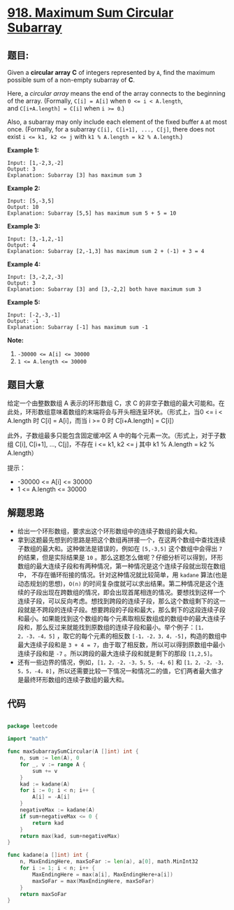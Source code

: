 # [918. Maximum Sum Circular Subarray](https://leetcode.com/problems/maximum-sum-circular-subarray/)


## 题目:

Given a **circular array** **C** of integers represented by `A`, find the maximum possible sum of a non-empty subarray of **C**.

Here, a *circular array* means the end of the array connects to the beginning of the array. (Formally, `C[i] = A[i]` when `0 <= i < A.length`, and `C[i+A.length] = C[i]` when `i >= 0`.)

Also, a subarray may only include each element of the fixed buffer `A` at most once. (Formally, for a subarray `C[i], C[i+1], ..., C[j]`, there does not exist `i <= k1, k2 <= j` with `k1 % A.length = k2 % A.length`.)

**Example 1:**

    Input: [1,-2,3,-2]
    Output: 3
    Explanation: Subarray [3] has maximum sum 3

**Example 2:**

    Input: [5,-3,5]
    Output: 10
    Explanation: Subarray [5,5] has maximum sum 5 + 5 = 10

**Example 3:**

    Input: [3,-1,2,-1]
    Output: 4
    Explanation: Subarray [2,-1,3] has maximum sum 2 + (-1) + 3 = 4

**Example 4:**

    Input: [3,-2,2,-3]
    Output: 3
    Explanation: Subarray [3] and [3,-2,2] both have maximum sum 3

**Example 5:**

    Input: [-2,-3,-1]
    Output: -1
    Explanation: Subarray [-1] has maximum sum -1

**Note:**

1. `-30000 <= A[i] <= 30000`
2. `1 <= A.length <= 30000`


## 题目大意

给定一个由整数数组 A 表示的环形数组 C，求 C 的非空子数组的最大可能和。在此处，环形数组意味着数组的末端将会与开头相连呈环状。（形式上，当0 <= i < A.length 时 C[i] = A[i]，而当 i >= 0 时 C[i+A.length] = C[i]）

此外，子数组最多只能包含固定缓冲区 A 中的每个元素一次。（形式上，对于子数组 C[i], C[i+1], ..., C[j]，不存在 i <= k1, k2 <= j 其中 k1 % A.length = k2 % A.length）

提示：

- -30000 <= A[i] <= 30000
- 1 <= A.length <= 30000


## 解题思路


- 给出一个环形数组，要求出这个环形数组中的连续子数组的最大和。
- 拿到这题最先想到的思路是把这个数组再拼接一个，在这两个数组中查找连续子数组的最大和。这种做法是错误的，例如在 `[5,-3,5]` 这个数组中会得出 `7` 的结果，但是实际结果是 `10` 。那么这题怎么做呢？仔细分析可以得到，环形数组的最大连续子段和有两种情况，第一种情况是这个连续子段就出现在数组中， 不存在循环衔接的情况。针对这种情况就比较简单，用 `kadane` 算法(也是动态规划的思想)，`O(n)` 的时间复杂度就可以求出结果。第二种情况是这个连续的子段出现在跨数组的情况，即会出现首尾相连的情况。要想找到这样一个连续子段，可以反向考虑。想找到跨段的连续子段，那么这个数组剩下的这一段就是不跨段的连续子段。想要跨段的子段和最大，那么剩下的这段连续子段和最小。如果能找到这个数组的每个元素取相反数组成的数组中的最大连续子段和，那么反过来就能找到原数组的连续子段和最小。举个例子：`[1，2，-3，-4，5]` ，取它的每个元素的相反数 `[-1，-2，3，4，-5]`，构造的数组中最大连续子段和是 `3 + 4 = 7`，由于取了相反数，所以可以得到原数组中最小连续子段和是 `-7` 。所以跨段的最大连续子段和就是剩下的那段 `[1,2,5]`。
- 还有一些边界的情况，例如，`[1，2，-2，-3，5，5，-4，6]` 和 `[1，2，-2，-3，5，5，-4，8]`，所以还需要比较一下情况一和情况二的值，它们两者最大值才是最终环形数组的连续子数组的最大和。


## 代码

```go

package leetcode

import "math"

func maxSubarraySumCircular(A []int) int {
	n, sum := len(A), 0
	for _, v := range A {
		sum += v
	}
	kad := kadane(A)
	for i := 0; i < n; i++ {
		A[i] = -A[i]
	}
	negativeMax := kadane(A)
	if sum+negativeMax <= 0 {
		return kad
	}
	return max(kad, sum+negativeMax)
}

func kadane(a []int) int {
	n, MaxEndingHere, maxSoFar := len(a), a[0], math.MinInt32
	for i := 1; i < n; i++ {
		MaxEndingHere = max(a[i], MaxEndingHere+a[i])
		maxSoFar = max(MaxEndingHere, maxSoFar)
	}
	return maxSoFar
}

```